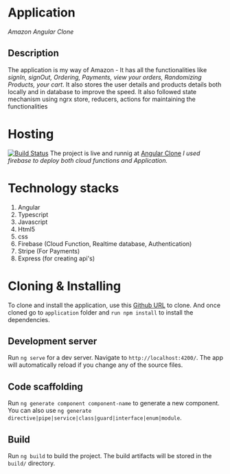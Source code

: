 # Application
_Amazon Angular Clone_

## Description

The application is my way of Amazon - It has all the functionalities like _signIn,  signOut, Ordering, Payments, view your orders, Randomizing Products, your cart_. It also stores the user details and products details both locally and in database to improve the speed. It also followed state mechanism using ngrx store, reducers, actions for maintaining the functionalities

# Hosting
[![Build Status](https://travis-ci.org/joemccann/dillinger.svg?branch=master)](https://travis-ci.org/joemccann/dillinger)
The project is live and runnig at [Angular Clone](https://angular-clone-12437.web.app)
_I used firebase to deploy both cloud functions and Application._

# Technology stacks

1. Angular
2. Typescript
3. Javascript
4. Html5
5. css
6. Firebase (Cloud Function, Realtime database, Authentication)
7. Stripe (For Payments)
8. Express (for creating api's)

# Cloning & Installing
To clone and install the application, use this [Github URL](https://github.com/Mohanre710/Projects.git) to clone. And once cloned go to `application` folder and `run npm install` to install the dependencies.

## Development server
Run `ng serve` for a dev server. Navigate to `http://localhost:4200/`. The app will automatically reload if you change any of the source files.

## Code scaffolding

Run `ng generate component component-name` to generate a new component. You can also use `ng generate directive|pipe|service|class|guard|interface|enum|module`.

## Build

Run `ng build` to build the project. The build artifacts will be stored in the `build/` directory.